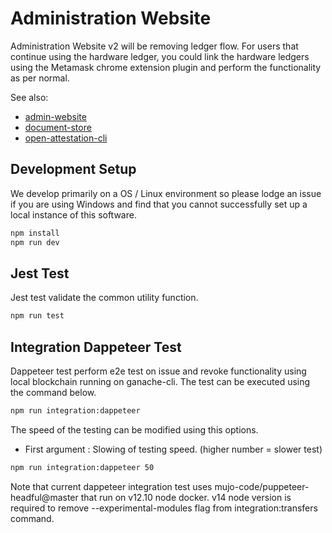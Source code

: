 # Administration Website

Administration Website v2 will be removing ledger flow. For users that continue using the hardware ledger, you could link the hardware ledgers using the Metamask chrome extension plugin and perform the functionality as per normal.

See also:
* [admin-website](https://github.com/OpenCerts/admin-website)
* [document-store](https://github.com/Open-Attestation/document-store)
* [open-attestation-cli](https://github.com/Open-Attestation/open-attestation-cli)

## Development Setup
We develop primarily on a OS / Linux environment so please lodge an issue if you are using Windows and find that you cannot successfully set up a local instance of this software.

```bash
npm install
npm run dev
```

## Jest Test
Jest test validate the common utility function.

```bash
npm run test
```

## Integration Dappeteer Test

Dappeteer test perform e2e test on issue and revoke functionality using local blockchain running on ganache-cli. The test can be executed using the command below.

```bash
npm run integration:dappeteer
```

The speed of the testing can be modified using this options.
- First argument : Slowing of testing speed. (higher number = slower test)

```bash
npm run integration:dappeteer 50
```

Note that current dappeteer integration test uses mujo-code/puppeteer-headful@master that run on v12.10 node docker. v14 node version is required to remove --experimental-modules flag from integration:transfers command.

